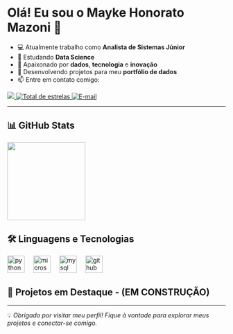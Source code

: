 # Olá! Eu sou o Mayke Honorato Mazoni 👋

- 💻 Atualmente trabalho como **Analista de Sistemas Júnior**
- 📘 Estudando **Data Science**
- 🎯 Apaixonado por **dados**, **tecnologia** e **inovação**
- 🔧 Desenvolvendo projetos para meu **portfólio de dados**
- 📫 Entre em contato comigo:


<div> 
  <a href="https://www.linkedin.com/in/maykehonorato" target="_blank">
    <img src="https://img.shields.io/badge/-LinkedIn-%230077B5?style=for-the-badge&logo=linkedin&logoColor=white">
  </a> 

  <a href="https://github.com/MaykeHonorato?tab=repositories&sort=stargazers" target="_blank">
    <img alt="Total de estrelas" title="Total de estrelas GitHub" src="https://custom-icon-badges.demolab.com/github/stars/MaykeHonorato?color=55960c&style=for-the-badge&labelColor=488207&logo=star&label=estrelas">
  </a>

  <a href="mailto:maike-honorato@hotmail.com" target="_blank">
    <img src="https://img.shields.io/badge/E--mail-%23D44638?style=for-the-badge&logo=hotmail&logoColor=white" alt="E-mail">
  </a>
</div>


---

## 📊 GitHub Stats
<div>
  <a href="https://github.com/MaykeHonorato">
    <img height="180em" src="https://github-readme-stats.vercel.app/api?username=MaykeHonorato&show_icons=true&theme=algolia&include_all_commits=true&count_private=true"/>
  </a>
</div>


## 🛠️ Linguagens e Tecnologias

<div align="left">
  <img src="https://cdn.jsdelivr.net/gh/devicons/devicon/icons/python/python-original.svg" height="40" alt="python logo"  />
  <img width="12" />
  <img src="https://cdn.jsdelivr.net/gh/devicons/devicon/icons/microsoftsqlserver/microsoftsqlserver-plain.svg" height="40" alt="microsoftsqlserver logo"  />
  <img width="12" />
  <img src="https://cdn.jsdelivr.net/gh/devicons/devicon/icons/mysql/mysql-original.svg" height="40" alt="mysql logo"  />
  <img width="12" />
  <img src="https://skillicons.dev/icons?i=github" height="40" alt="github logo"  />
</div>

## 🚀 Projetos em Destaque - (EM  CONSTRUÇÃO)



---

💡 *Obrigado por visitar meu perfil! Fique à vontade para explorar meus projetos e conectar-se comigo.*
